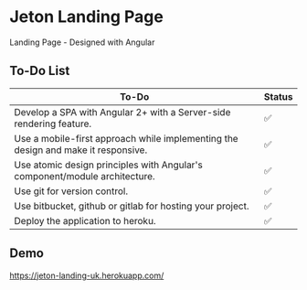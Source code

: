# Jeton Landing Page

Landing Page - Designed with Angular

## To-Do List

| To-Do             | Status                                                                |
| ----------------- | ------------------------------------------------------------------ |
| Develop a SPA with Angular 2+ with a Server-side rendering feature. | ✅  |
| Use a mobile-first approach while implementing the design and make it responsive. | ✅  |
| Use atomic design principles with Angular's component/module architecture. | ✅  |
| Use git for version control. | ✅  |
| Use bitbucket, github or gitlab for hosting your project. | ✅  |
| Deploy the application to heroku. | ✅  |


## Demo

https://jeton-landing-uk.herokuapp.com/